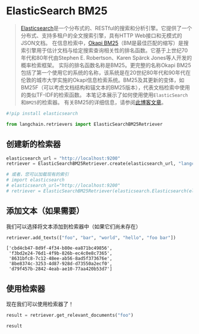 # ElasticSearch BM25
>[Elasticsearch](https://www.elastic.co/elasticsearch/)是一个分布式的、RESTful的搜索和分析引擎。它提供了一个分布式、支持多租户的全文搜索引擎，具有HTTP Web接口和无模式的JSON文档。
>在信息检索中，[Okapi BM25](https://en.wikipedia.org/wiki/Okapi_BM25)（BM是最佳匹配的缩写）是搜索引擎用于估计文档与给定搜索查询相关性的排名函数。它基于上世纪70年代和80年代由Stephen E. Robertson、Karen Spärck Jones等人开发的概率检索框架。
>实际的排名函数名称是BM25。更完整的名称Okapi BM25包括了第一个使用它的系统的名称，该系统是在20世纪80年代和90年代在伦敦的城市大学实施的Okapi信息检索系统。BM25及其更新的变体，如BM25F（可以考虑文档结构和锚文本的BM25版本），代表文档检索中使用的类似TF-IDF的检索函数。
>本笔记本展示了如何使用使用`ElasticSearch`和`BM25`的检索器。
>有关BM25的详细信息，请参阅[此博客文章](https://www.elastic.co/blog/practical-bm25-part-2-the-bm25-algorithm-and-its-variables)。

```python
#!pip install elasticsearch
```

```python
from langchain.retrievers import ElasticSearchBM25Retriever
```

## 创建新的检索器

```python
elasticsearch_url = "http://localhost:9200"
retriever = ElasticSearchBM25Retriever.create(elasticsearch_url, "langchain-index-4")
```

```python
# 或者，您可以加载现有的索引
# import elasticsearch
# elasticsearch_url="http://localhost:9200"
# retriever = ElasticSearchBM25Retriever(elasticsearch.Elasticsearch(elasticsearch_url), "langchain-index")
```

## 添加文本（如果需要）

我们可以选择将文本添加到检索器中（如果它们尚未存在）

```python
retriever.add_texts(["foo", "bar", "world", "hello", "foo bar"])
```



    ['cbd4cb47-8d9f-4f34-b80e-ea871bc49856',
     'f3bd2e24-76d1-4f9b-826b-ec4c0e8c7365',
     '8631bfc8-7c12-48ee-ab56-8ad5f373676e',
     '8be8374c-3253-4d87-928d-d73550a2ecf0',
     'd79f457b-2842-4eab-ae10-77aa420b53d7']


## 使用检索器

现在我们可以使用检索器了！


```python
result = retriever.get_relevant_documents("foo")
```


```python
result
```